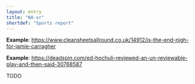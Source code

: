 ```yaml
---
layout: entry
title: "NA-sr"
shortdef: "Sports report"
---
```


**Example**: <https://www.cleansheetsallround.co.uk/14912/is-the-end-nigh-for-jamie-carragher>

**Example**: <https://deadspin.com/ed-hochuli-reviewed-an-un-reviewable-play-and-then-said-30768587>

<!-- details -->

TODO
